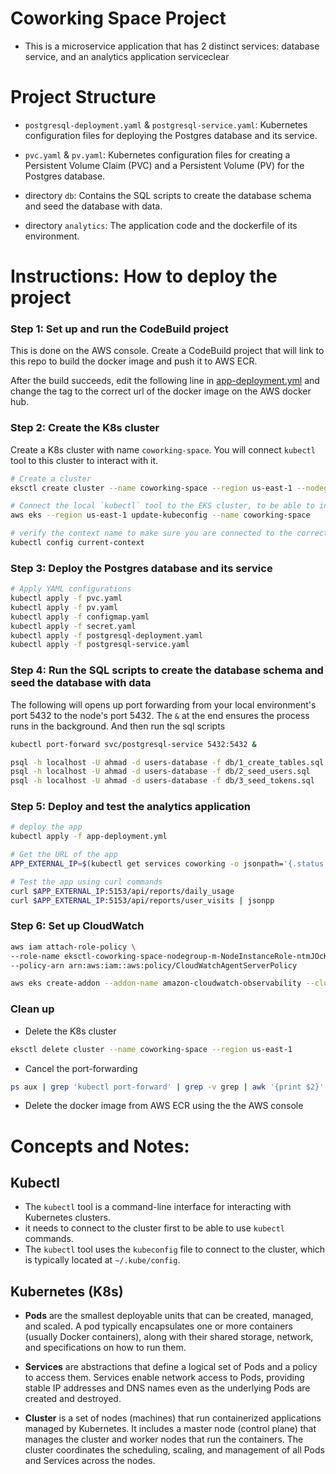 # Coworking Space Project
- This is a microservice application that has 2 distinct services: database service, and an analytics application serviceclear

# Project Structure
- `postgresql-deployment.yaml` & `postgresql-service.yaml`: Kubernetes configuration files for deploying the Postgres database and its service.

- `pvc.yaml` & `pv.yaml`: Kubernetes configuration files for creating a Persistent Volume Claim (PVC) and a Persistent Volume (PV) for the Postgres database.

- directory `db`: Contains the SQL scripts to create the database schema and seed the database with data.

- directory `analytics`: The application code and the dockerfile of its environment.




# Instructions: How to deploy the project
### Step 1: Set up and run the CodeBuild project
This is done on the AWS console. Create a CodeBuild project that will link to this repo to build the docker image and push it to AWS ECR.

After the build succeeds, edit the following line in [app-deployment.yml](./app-deployment.yml#L33) and change the tag to the correct url of the docker image on the AWS docker hub. 

### Step 2: Create the K8s cluster
Create a K8s cluster with name `coworking-space`. You will connect `kubectl` tool to this cluster to interact with it.

```bash
# Create a cluster
eksctl create cluster --name coworking-space --region us-east-1 --nodegroup-name my-nodes --node-type t3.small --nodes 1 --nodes-min 1 --nodes-max 2

# Connect the local `kubectl` tool to the EKS cluster, to be able to interact with the cluster.
aws eks --region us-east-1 update-kubeconfig --name coworking-space

# verify the context name to make sure you are connected to the correct cluster
kubectl config current-context
```

### Step 3: Deploy the Postgres database and its service
```bash
# Apply YAML configurations
kubectl apply -f pvc.yaml
kubectl apply -f pv.yaml
kubectl apply -f configmap.yaml
kubectl apply -f secret.yaml
kubectl apply -f postgresql-deployment.yaml
kubectl apply -f postgresql-service.yaml
```

### Step 4: Run the SQL scripts to create the database schema and seed the database with data 
The following will opens up port forwarding from your local environment's port 5432 to the node's port 5432. The `&` at the end ensures the process runs in the background. And then run the sql scripts
```bash
kubectl port-forward svc/postgresql-service 5432:5432 &

psql -h localhost -U ahmad -d users-database -f db/1_create_tables.sql
psql -h localhost -U ahmad -d users-database -f db/2_seed_users.sql
psql -h localhost -U ahmad -d users-database -f db/3_seed_tokens.sql
```

### Step 5: Deploy and test the analytics application
```bash
# deploy the app
kubectl apply -f app-deployment.yml

# Get the URL of the app
APP_EXTERNAL_IP=$(kubectl get services coworking -o jsonpath='{.status.loadBalancer.ingress[0].hostname}')

# Test the app using curl commands
curl $APP_EXTERNAL_IP:5153/api/reports/daily_usage
curl $APP_EXTERNAL_IP:5153/api/reports/user_visits | jsonpp
```

### Step 6: Set up CloudWatch
```bash
aws iam attach-role-policy \
--role-name eksctl-coworking-space-nodegroup-m-NodeInstanceRole-ntmJOcKQpR2L \
--policy-arn arn:aws:iam::aws:policy/CloudWatchAgentServerPolicy 

aws eks create-addon --addon-name amazon-cloudwatch-observability --cluster-name coworking-space --region us-east-1

```

### Clean up
- Delete the K8s cluster
```bash
eksctl delete cluster --name coworking-space --region us-east-1
```

- Cancel the port-forwarding
```bash
ps aux | grep 'kubectl port-forward' | grep -v grep | awk '{print $2}' | xargs -r kill
```

- Delete the docker image from AWS ECR using the the AWS console

# Concepts and Notes:
## Kubectl 
- The `kubectl` tool is a command-line interface for interacting with Kubernetes clusters.
- it needs to connect to the cluster first to be able to use `kubectl` commands.
- The `kubectl` tool uses the `kubeconfig` file to connect to the cluster, which is typically located at `~/.kube/config`.

## Kubernetes (K8s)
- **Pods** are the smallest deployable units that can be created, managed, and scaled. A pod typically encapsulates one or more containers (usually Docker containers), along with their shared storage, network, and specifications on how to run them.

- **Services** are abstractions that define a logical set of Pods and a policy to access them. Services enable network access to Pods, providing stable IP addresses and DNS names even as the underlying Pods are created and destroyed.

- **Cluster** is a set of nodes (machines) that run containerized applications managed by Kubernetes. It includes a master node (control plane) that manages the cluster and worker nodes that run the containers. The cluster coordinates the scheduling, scaling, and management of all Pods and Services across the nodes.